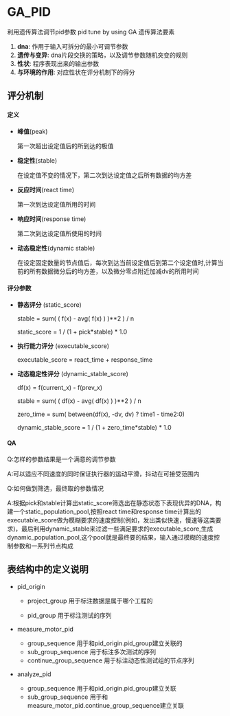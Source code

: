 # GA_PID
利用遗传算法调节pid参数 pid tune by using GA
遗传算法要素

1. **dna**:			作用于输入可拆分的最小可调节参数
2. **遗传与变异**:           dna片段交换的策略，以及调节参数随机突变的规则
3. **性状**:                       程序表现出来的输出参数
4. **与环境的作用**:       对应性状在评分机制下的得分

## 评分机制

#### 定义

- **峰值**(peak)

  第一次超出设定值后的所到达的极值

- **稳定性**(stable)

  在设定值不变的情况下，第二次到达设定值之后所有数据的均方差

- **反应时间**(react time)

  第一次到达设定值所用的时间

- **响应时间**(response time)

  第二次到达设定值所使用的时间

- **动态稳定性**(dynamic stable)

  在设定固定数量的节点值后，每次到达当前设定值后到第二个设定值时,计算当前的所有数据微分后的均方差，以及微分零点附近加减dv的所用时间

#### 评分参数

- **静态评分** (static_score)

  stable = sum( ( f(x) - avg( f(x) ) )**2 ) / n

  static_score = 1 / (1 + pick*stable) * 1.0

- **执行能力评分** (executable_score)

  executable_score = react_time + response_time

- **动态稳定性评分** (dynamic_stable_score)

  df(x) = f(current_x) - f(prev_x)

  stable = sum( ( df(x) - avg( df(x) ) )**2  ) / n

  zero_time = sum( between(df(x), -dv, dv) ? time1 - time2:0)

  dynamic_stable_score = 1 / (1 + zero_time*stable) * 1.0


#### QA

Q:怎样的参数结果是一个满意的调节参数

A:可以适应不同速度的同时保证执行器的运动平滑，抖动在可接受范围内

Q:如何做到筛选，最终取的参数情况

A:根据pick和stable计算出static_score筛选出在静态状态下表现优异的DNA，构建一个static_population_pool,按照react time和response time计算出的executable_score做为模糊要求的速度控制(例如，发出类似快速，慢速等这类要求)，最后利用dynamic_stable来过滤一些满足要求的executable_score,生成dynamic_population_pool,这个pool就是最终要的结果，输入通过模糊的速度控制参数和一系列节点构成





## 表结构中的定义说明

- pid_origin

  - project_group 用于标注数据是属于哪个工程的

  - pid_group 用于标注测试的序列

- measure_motor_pid

  - group_sequence 用于和pid_origin.pid_group建立关联的
  - sub_group_sequence 用于标注多次测试的序列
  - continue_group_sequence 用于标注动态性测试组的节点序列

- analyze_pid

  - group_sequence 用于和pid_origin.pid_group建立关联
  - sub_group_sequence 用于和measure_motor_pid.continue_group_sequence建立关联
